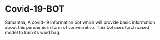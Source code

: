 # Covid-19-BOT
Samantha, A covid-19 information bot which will provide basic information about this pandemic in form of conversation. This bot uses torch based model to train its word bag. 
